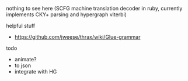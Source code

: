 nothing to see here
(SCFG machine translation decoder in ruby, currently implements CKY+ parsing and hypergraph viterbi)

helpful stuff
 * https://github.com/jweese/thrax/wiki/Glue-grammar

todo
 * animate?
 * to json
 * integrate with HG

